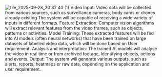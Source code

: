 ![file_2025-09-28_20 32 40 (1)](https://github.com/user-attachments/assets/5a0358b5-0aae-49ec-bc6e-feb08577b06f)
Video Input: Video data will be collected from various sources, such as surveillance cameras, body cams or drones already existing The system will be capable of receiving a wide variety of inputs in different formats.
Feature Extraction: Computer vision algorithms will extract relevant features from the video frames, such as objects, patterns or activities.
Model Training: These extracted features will be fed into AI models (often neural networks) that have been trained on large datasets of labelled video data, which will be done based on User requirement.
Analysis and interpretation: The trained AI models will analyse the video in real time or from archived footage, Identifying objects, actions and events.
Output: The system will generate various outputs, such as alerts, reports, heatmaps or raw data, depending on the application and user requirement.
